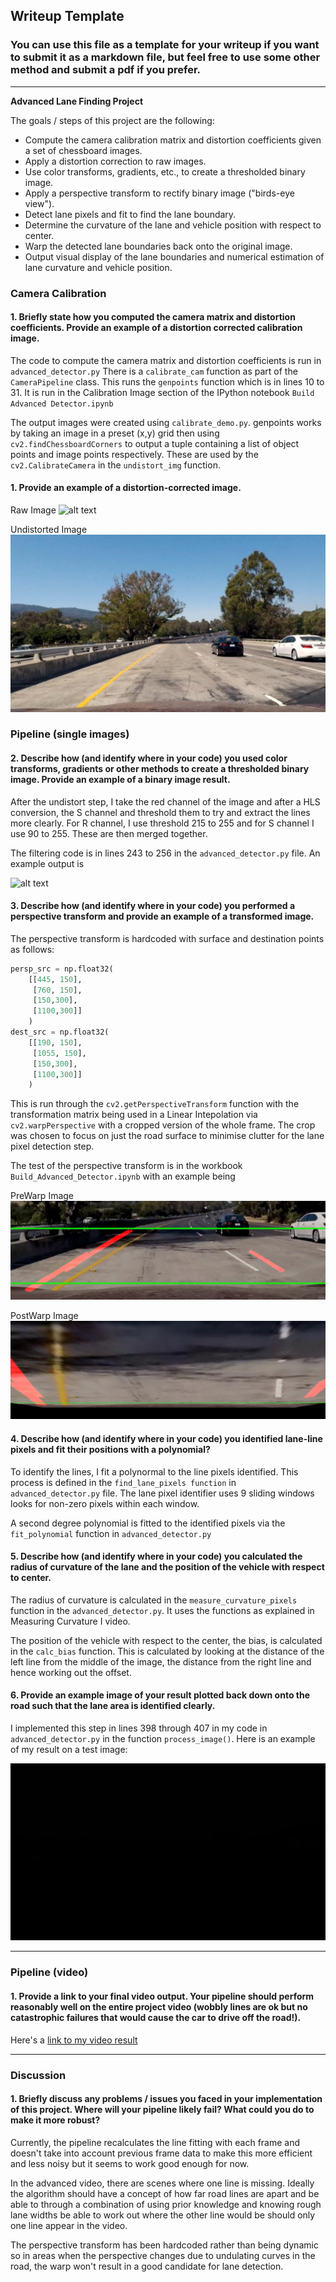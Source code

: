 ## Writeup Template

### You can use this file as a template for your writeup if you want to submit it as a markdown file, but feel free to use some other method and submit a pdf if you prefer.

---

**Advanced Lane Finding Project**

The goals / steps of this project are the following:

* Compute the camera calibration matrix and distortion coefficients given a set of chessboard images.
* Apply a distortion correction to raw images.
* Use color transforms, gradients, etc., to create a thresholded binary image.
* Apply a perspective transform to rectify binary image ("birds-eye view").
* Detect lane pixels and fit to find the lane boundary.
* Determine the curvature of the lane and vehicle position with respect to center.
* Warp the detected lane boundaries back onto the original image.
* Output visual display of the lane boundaries and numerical estimation of lane curvature and vehicle position.

[//]: # (Image References)

[image_test_1]: ./test_images/test1.jpg "Before Undistory"
[image_undist_test_1]: ./output_images/undist_test1.jpg "Before Undistory"
[image_filter_test_1]: ./output_images/filteredtest1.jpg "After Filter"
[image_prewarp]: ./output_images/prewarp.jpg "Before Warp"
[image_postwarp]: ./output_images/postwarp.jpg "After Warp"
[image_done]: ./output_images/final_test1.jpg "final output"
[final]: ./project_processed_video.mp4 "Video"


### Camera Calibration

#### 1. Briefly state how you computed the camera matrix and distortion coefficients. Provide an example of a distortion corrected calibration image.

The code to compute the camera matrix and distortion coefficients is run in `advanced_detector.py` There is a `calibrate_cam` function as part of the `CameraPipeline` class. This runs the `genpoints` function which is in lines 10 to 31. It is run in the Calibration Image section of the IPython notebook `Build Advanced Detector.ipynb`

The output images were created using `calibrate_demo.py`. genpoints works by taking an image in a preset (x,y) grid then using `cv2.findChessboardCorners` to output a tuple containing a list of object points and image points respectively. These are used by the `cv2.CalibrateCamera` in the `undistort_img` function. 

#### 1. Provide an example of a distortion-corrected image.

Raw Image
![alt text][image_test_1]

Undistorted Image
![alt text][image_undist_test_1]


### Pipeline (single images)

#### 2. Describe how (and identify where in your code) you used color transforms, gradients or other methods to create a thresholded binary image.  Provide an example of a binary image result.

After the undistort step, I take the red channel of the image and after a HLS conversion, the S channel and threshold them to try and extract the lines more clearly. For R channel, I use threshold 215 to 255
and for S channel I use 90 to 255. These are then merged together. 

The filtering code is in lines 243 to 256 in the `advanced_detector.py` file. An example output is

![alt text][image_filter_test_1]


#### 3. Describe how (and identify where in your code) you performed a perspective transform and provide an example of a transformed image.

The perspective transform is hardcoded with surface and destination points as follows:

```python
persp_src = np.float32(
    [[445, 150], 
     [760, 150], 
     [150,300], 
     [1100,300]]
    )
dest_src = np.float32(
    [[190, 150], 
     [1055, 150], 
     [150,300], 
     [1100,300]]
    )

```

This is run through the `cv2.getPerspectiveTransform` function with the transformation matrix being used in a Linear Intepolation via `cv2.warpPerspective` with a cropped version of the whole frame. The crop was chosen to focus on just the road surface to minimise clutter for the lane pixel detection step.

The test of the perspective transform is in the workbook `Build_Advanced_Detector.ipynb` with an example being


PreWarp Image
![alt text][image_prewarp]

PostWarp Image
![alt text][image_postwarp]



#### 4. Describe how (and identify where in your code) you identified lane-line pixels and fit their positions with a polynomial?

To identify the lines, I fit a polynormal to the line pixels identified. This process is defined in the `find_lane_pixels function` in `advanced_detector.py` file. The lane pixel identifier uses 9 sliding windows looks for non-zero pixels within each window. 

A second degree polynomial is fitted to the identified pixels via the `fit_polynomial` function in `advanced_detector.py` 


#### 5. Describe how (and identify where in your code) you calculated the radius of curvature of the lane and the position of the vehicle with respect to center.

The radius of curvature is calculated in the `measure_curvature_pixels` function in the `advanced_detector.py`. It uses the functions as explained in Measuring Curvature I video.

The position of the vehicle with respect to the center, the bias, is calculated in the `calc_bias` function. This is calculated by looking at the distance of the left line from the middle of the image, the distance from the right line and hence working out the offset.


#### 6. Provide an example image of your result plotted back down onto the road such that the lane area is identified clearly.

I implemented this step in lines 398 through 407 in my code in `advanced_detector.py` in the function `process_image()`.  Here is an example of my result on a test image:

![alt text][image_done]

---

### Pipeline (video)

#### 1. Provide a link to your final video output.  Your pipeline should perform reasonably well on the entire project video (wobbly lines are ok but no catastrophic failures that would cause the car to drive off the road!).

Here's a [link to my video result](./project_processed_video.mp4)

---

### Discussion

#### 1. Briefly discuss any problems / issues you faced in your implementation of this project.  Where will your pipeline likely fail?  What could you do to make it more robust?

Currently, the pipeline recalculates the line fitting with each frame and doesn't take into account previous frame data to make this more efficient and less noisy but it seems to work good enough for now.

In the advanced video, there are scenes where one line is missing. Ideally the algorithm should have a concept of how far road lines are apart and be able to through a combination of using prior knowledge and knowing rough lane widths be able to work out where the other line would be should only one line appear in the video.

The perspective transform has been hardcoded rather than being dynamic so in areas when the perspective changes due to undulating curves in the road, the warp won't result in a good candidate for lane detection.